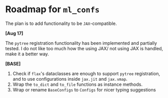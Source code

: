 # Roadmap for `ml_confs`
The plan is to add functionality to be `JAX`-compatible.

**[Aug 17]**

The `pytree` registration functionality has been implemented and partially tested. I do not like too much how the using JAX/ not using JAX is handled, make it a better way.

**[BASE]**

1. Check if `flax`'s dataclasses are enough to support `pytree` registration, and to use configurations inside `jax.jit` and `jax.vmap`.
2. Wrap the `to_dict` and `to_file` functions as instance methods.
3. Wrap or rename `BaseConfigs` to `Configs` for nicer typing suggestions
